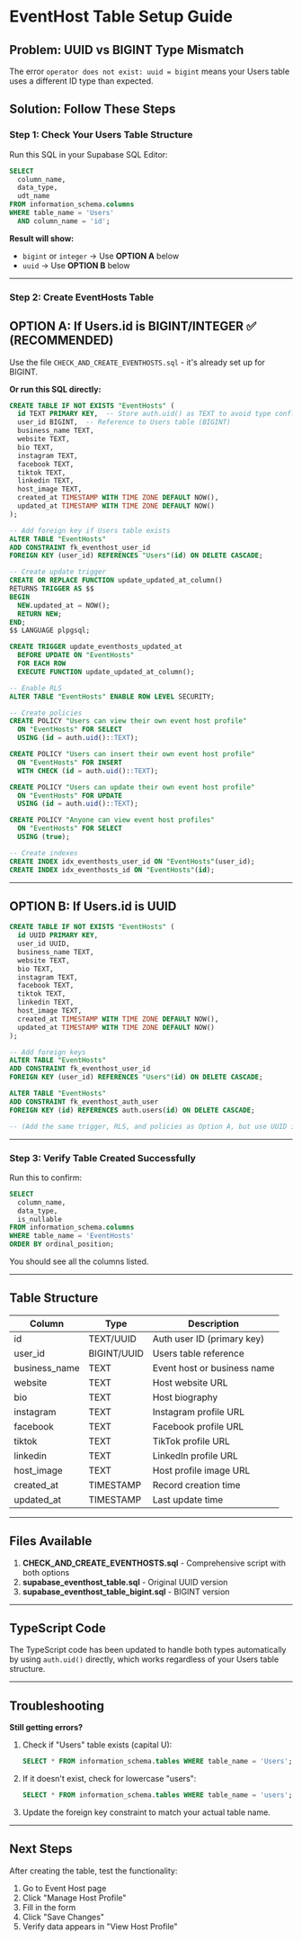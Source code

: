 # EventHost Table Setup Guide

## Problem: UUID vs BIGINT Type Mismatch

The error `operator does not exist: uuid = bigint` means your Users table uses a different ID type than expected.

## Solution: Follow These Steps

### Step 1: Check Your Users Table Structure

Run this SQL in your Supabase SQL Editor:

```sql
SELECT
  column_name,
  data_type,
  udt_name
FROM information_schema.columns
WHERE table_name = 'Users'
  AND column_name = 'id';
```

**Result will show:**
- `bigint` or `integer` → Use **OPTION A** below
- `uuid` → Use **OPTION B** below

---

### Step 2: Create EventHosts Table

## OPTION A: If Users.id is BIGINT/INTEGER ✅ (RECOMMENDED)

Use the file `CHECK_AND_CREATE_EVENTHOSTS.sql` - it's already set up for BIGINT.

**Or run this SQL directly:**

```sql
CREATE TABLE IF NOT EXISTS "EventHosts" (
  id TEXT PRIMARY KEY,  -- Store auth.uid() as TEXT to avoid type conflicts
  user_id BIGINT,  -- Reference to Users table (BIGINT)
  business_name TEXT,
  website TEXT,
  bio TEXT,
  instagram TEXT,
  facebook TEXT,
  tiktok TEXT,
  linkedin TEXT,
  host_image TEXT,
  created_at TIMESTAMP WITH TIME ZONE DEFAULT NOW(),
  updated_at TIMESTAMP WITH TIME ZONE DEFAULT NOW()
);

-- Add foreign key if Users table exists
ALTER TABLE "EventHosts"
ADD CONSTRAINT fk_eventhost_user_id
FOREIGN KEY (user_id) REFERENCES "Users"(id) ON DELETE CASCADE;

-- Create update trigger
CREATE OR REPLACE FUNCTION update_updated_at_column()
RETURNS TRIGGER AS $$
BEGIN
  NEW.updated_at = NOW();
  RETURN NEW;
END;
$$ LANGUAGE plpgsql;

CREATE TRIGGER update_eventhosts_updated_at
  BEFORE UPDATE ON "EventHosts"
  FOR EACH ROW
  EXECUTE FUNCTION update_updated_at_column();

-- Enable RLS
ALTER TABLE "EventHosts" ENABLE ROW LEVEL SECURITY;

-- Create policies
CREATE POLICY "Users can view their own event host profile"
  ON "EventHosts" FOR SELECT
  USING (id = auth.uid()::TEXT);

CREATE POLICY "Users can insert their own event host profile"
  ON "EventHosts" FOR INSERT
  WITH CHECK (id = auth.uid()::TEXT);

CREATE POLICY "Users can update their own event host profile"
  ON "EventHosts" FOR UPDATE
  USING (id = auth.uid()::TEXT);

CREATE POLICY "Anyone can view event host profiles"
  ON "EventHosts" FOR SELECT
  USING (true);

-- Create indexes
CREATE INDEX idx_eventhosts_user_id ON "EventHosts"(user_id);
CREATE INDEX idx_eventhosts_id ON "EventHosts"(id);
```

---

## OPTION B: If Users.id is UUID

```sql
CREATE TABLE IF NOT EXISTS "EventHosts" (
  id UUID PRIMARY KEY,
  user_id UUID,
  business_name TEXT,
  website TEXT,
  bio TEXT,
  instagram TEXT,
  facebook TEXT,
  tiktok TEXT,
  linkedin TEXT,
  host_image TEXT,
  created_at TIMESTAMP WITH TIME ZONE DEFAULT NOW(),
  updated_at TIMESTAMP WITH TIME ZONE DEFAULT NOW()
);

-- Add foreign keys
ALTER TABLE "EventHosts"
ADD CONSTRAINT fk_eventhost_user_id
FOREIGN KEY (user_id) REFERENCES "Users"(id) ON DELETE CASCADE;

ALTER TABLE "EventHosts"
ADD CONSTRAINT fk_eventhost_auth_user
FOREIGN KEY (id) REFERENCES auth.users(id) ON DELETE CASCADE;

-- (Add the same trigger, RLS, and policies as Option A, but use UUID instead of TEXT)
```

---

### Step 3: Verify Table Created Successfully

Run this to confirm:

```sql
SELECT
  column_name,
  data_type,
  is_nullable
FROM information_schema.columns
WHERE table_name = 'EventHosts'
ORDER BY ordinal_position;
```

You should see all the columns listed.

---

## Table Structure

| Column         | Type      | Description                    |
|----------------|-----------|--------------------------------|
| id             | TEXT/UUID | Auth user ID (primary key)     |
| user_id        | BIGINT/UUID | Users table reference        |
| business_name  | TEXT      | Event host or business name    |
| website        | TEXT      | Host website URL               |
| bio            | TEXT      | Host biography                 |
| instagram      | TEXT      | Instagram profile URL          |
| facebook       | TEXT      | Facebook profile URL           |
| tiktok         | TEXT      | TikTok profile URL             |
| linkedin       | TEXT      | LinkedIn profile URL           |
| host_image     | TEXT      | Host profile image URL         |
| created_at     | TIMESTAMP | Record creation time           |
| updated_at     | TIMESTAMP | Last update time               |

---

## Files Available

1. **CHECK_AND_CREATE_EVENTHOSTS.sql** - Comprehensive script with both options
2. **supabase_eventhost_table.sql** - Original UUID version
3. **supabase_eventhost_table_bigint.sql** - BIGINT version

---

## TypeScript Code

The TypeScript code has been updated to handle both types automatically by using `auth.uid()` directly, which works regardless of your Users table structure.

---

## Troubleshooting

**Still getting errors?**

1. Check if "Users" table exists (capital U):
   ```sql
   SELECT * FROM information_schema.tables WHERE table_name = 'Users';
   ```

2. If it doesn't exist, check for lowercase "users":
   ```sql
   SELECT * FROM information_schema.tables WHERE table_name = 'users';
   ```

3. Update the foreign key constraint to match your actual table name.

---

## Next Steps

After creating the table, test the functionality:
1. Go to Event Host page
2. Click "Manage Host Profile"
3. Fill in the form
4. Click "Save Changes"
5. Verify data appears in "View Host Profile"
